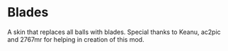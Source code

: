 # Blades
A skin that replaces all balls with blades.
Special thanks to Keanu, ac2pic and 2767mr for helping in creation of this mod.
